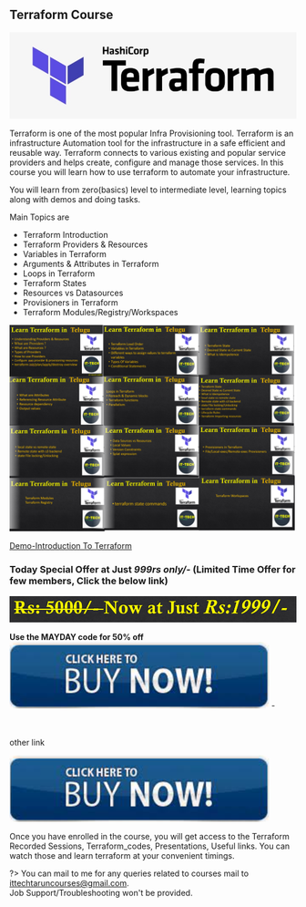 ## Terraform Course

![](imgs/tf_img.png)

 Terraform is one of the most popular Infra Provisioning tool.
 Terraform is an infrastructure Automation tool for the infrastructure in a safe efficient and reusable way. 
 Terraform connects to various existing and popular service providers and helps create, configure and manage those services.
 In this course you will learn how to use terraform to automate your infrastructure.
 
 
 You will learn from zero(basics) level to intermediate level, learning topics along with demos and doing tasks.
 
 Main Topics are
  - Terraform Introduction
  - Terraform Providers & Resources
  - Variables in Terraform
  - Arguments & Attributes in Terraform
  - Loops in Terraform
  - Terraform States
  - Resources vs Datasources
  - Provisioners in Terraform
  - Terraform Modules/Registry/Workspaces
 
  
![](imgs/tf_topics.png)

[Demo-Introduction To Terraform](https://youtu.be/MfPzmNQbUzg)

<h3><b>Today Special Offer at Just <i>999rs only/-</i> (Limited Time Offer for few members, Click the below link)</h3></b>

![](imgs/price.PNG)

 <b>Use the MAYDAY code for 50% off</b><br/>
[![Terraform Course](imgs/buy_now.PNG)](https://ittechtarun.mojo.page/terraform-course-in-telugu "Click Here to Buy") -

<br/><br/>
other link 
 
[![Terraform Course](imgs/buy_now.PNG)](https://ittechtarun.myinstamojo.com/product/3133663/terraform-course-in-telugu "Click Here to Buy")

Once you have enrolled in the course, you will get access to the Terraform Recorded Sessions, Terraform_codes, Presentations, Useful links. You can watch those and learn terraform at your convenient timings.

?> You can mail to me for any queries related to courses mail to ittechtaruncourses@gmail.com.<br/> Job Support/Troubleshooting won't be provided.
